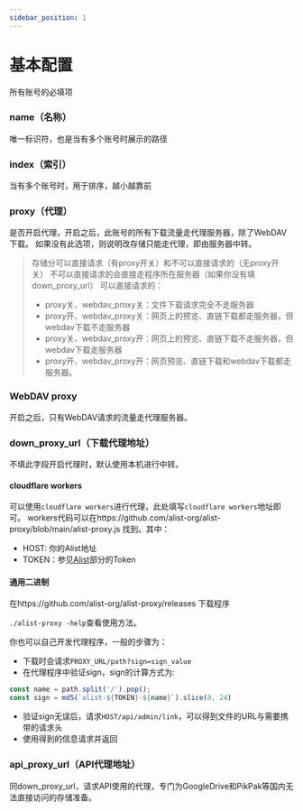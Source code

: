 ```yaml
---
sidebar_position: 1
---
```


# 基本配置
所有账号的必填项
### name（名称）
唯一标识符，也是当有多个账号时展示的路径
### index（索引）
当有多个账号时，用于排序，越小越靠前
### proxy（代理）
是否开启代理，开启之后，此账号的所有下载流量走代理服务器，除了WebDAV下载。
如果没有此选项，则说明改存储只能走代理，即由服务器中转。

> 存储分可以直接请求（有proxy开关）和不可以直接请求的（无proxy开关）
> 不可以直接请求的会直接走程序所在服务器（如果你没有填down_proxy_url）
> 可以直接请求的：
> - proxy关、webdav_proxy关：文件下载请求完全不走服务器
> - proxy开、webdav_proxy关：网页上的预览、直链下载都走服务器，但webdav下载不走服务器
> - proxy关、webdav_proxy开：网页上的预览、直链下载不走服务器，但webdav下载走服务器
> - proxy开、webdav_proxy开：网页预览、直链下载和webdav下载都走服务器。

### WebDAV proxy

开启之后，只有WebDAV请求的流量走代理服务器。

### down_proxy_url（下载代理地址）
不填此字段开启代理时，默认使用本机进行中转。

#### cloudflare workers
可以使用`cloudflare workers`进行代理，此处填写`cloudflare workers`地址即可。
workers代码可以在https://github.com/alist-org/alist-proxy/blob/main/alist-proxy.js 找到。其中：

- HOST: 你的Alist地址
- TOKEN：参见[Alist](./alist.md#token)部分的Token

#### 通用二进制
在https://github.com/alist-org/alist-proxy/releases 下载程序

`./alist-proxy -help`查看使用方法。

你也可以自己开发代理程序，一般的步骤为：
- 下载时会请求`PROXY_URL/path?sign=sign_value`
- 在代理程序中验证sign，sign的计算方式为:
```js
const name = path.split('/').pop();
const sign = md5(`alist-${TOKEN}-${name}`).slice(8, 24)
```
- 验证sign无误后，请求`HOST/api/admin/link`，可以得到文件的URL与需要携带的请求头
- 使用得到的信息请求并返回

### api_proxy_url（API代理地址）

同down_proxy_url，请求API使用的代理，专门为GoogleDrive和PikPak等国内无法直接访问的存储准备。